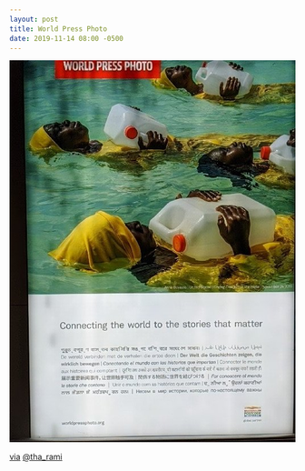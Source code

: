 ```yaml
---
layout: post
title: World Press Photo
date: 2019-11-14 08:00 -0500
---
```


![](/media/2019-11-14-08-00-27.png)

[via](https://twitter.com/tha_rami/status/1194873338277060608) [@tha_rami](https://twitter.com/tha_rami)